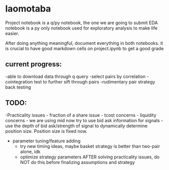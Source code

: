 # laomotaba
Project notebook is a q/py notebook, the one we are going to submit
EDA notebook is a py only notebook used for exploratory analysis to make life easier.

After doing anything meaningful, document everything in both notebooks. it is crucial to have good markdown cells on project.ipynb to get a good grade

## current progress:
  -able to download data through q query
  -select pairs by correlation
  -cointegration test to further sift through pairs
  -rudimentary pair strategy back testing
  
## TODO:
  -Practicality issues
     - fraction of a share issue
     - tcost concerns
     - liquidity concerns
          - we are using mid now try to use bid ask information for signals
          - use the depth of bid ask/strength of signal to dynamically determine position size. Position size is fixed now.
     
  - parameter tuning/feature adding
     - try new timing ideas, maybe basket strategy is better than two-pair alone, idk
     - optimize strategy parameters AFTER solving practicality issues, do NOT do this before finalizing assumptions and strategy
     
  
